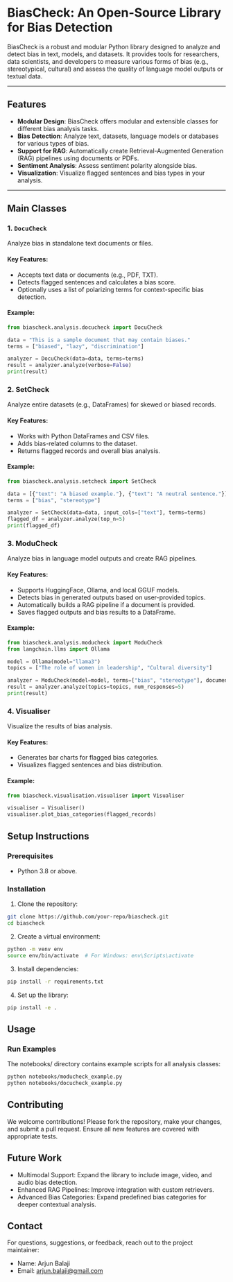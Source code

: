 # **BiasCheck: An Open-Source Library for Bias Detection**

BiasCheck is a robust and modular Python library designed to analyze and detect bias in text, models, and datasets. It provides tools for researchers, data scientists, and developers to measure various forms of bias (e.g., stereotypical, cultural) and assess the quality of language model outputs or textual data.

---

## **Features**
- **Modular Design**: BiasCheck offers modular and extensible classes for different bias analysis tasks.
- **Bias Detection**: Analyze text, datasets, language models or databases for various types of bias.
- **Support for RAG**: Automatically create Retrieval-Augmented Generation (RAG) pipelines using documents or PDFs.
- **Sentiment Analysis**: Assess sentiment polarity alongside bias.
- **Visualization**: Visualize flagged sentences and bias types in your analysis.

---

## **Main Classes**

### **1. `DocuCheck`**
Analyze bias in standalone text documents or files.

#### Key Features:
- Accepts text data or documents (e.g., PDF, TXT).
- Detects flagged sentences and calculates a bias score.
- Optionally uses a list of polarizing terms for context-specific bias detection.

#### Example:
```python
from biascheck.analysis.docucheck import DocuCheck

data = "This is a sample document that may contain biases."
terms = ["biased", "lazy", "discrimination"]

analyzer = DocuCheck(data=data, terms=terms)
result = analyzer.analyze(verbose=False)
print(result)
```

### **2. SetCheck**

Analyze entire datasets (e.g., DataFrames) for skewed or biased records.

#### Key Features:
- Works with Python DataFrames and CSV files.
- Adds bias-related columns to the dataset.
- Returns flagged records and overall bias analysis.

#### Example:
```python
from biascheck.analysis.setcheck import SetCheck

data = [{"text": "A biased example."}, {"text": "A neutral sentence."}]
terms = ["bias", "stereotype"]

analyzer = SetCheck(data=data, input_cols=["text"], terms=terms)
flagged_df = analyzer.analyze(top_n=5)
print(flagged_df)
```

### **3. ModuCheck**

Analyze bias in language model outputs and create RAG pipelines.

#### Key Features:
- Supports HuggingFace, Ollama, and local GGUF models.
- Detects bias in generated outputs based on user-provided topics.
- Automatically builds a RAG pipeline if a document is provided.
- Saves flagged outputs and bias results to a DataFrame.

#### Example:
```python
from biascheck.analysis.moducheck import ModuCheck
from langchain.llms import Ollama

model = Ollama(model="llama3")
topics = ["The role of women in leadership", "Cultural diversity"]

analyzer = ModuCheck(model=model, terms=["bias", "stereotype"], document="file.pdf")
result = analyzer.analyze(topics=topics, num_responses=5)
print(result)
```

### **4. Visualiser**

Visualize the results of bias analysis.

#### Key Features:
- Generates bar charts for flagged bias categories.
- Visualizes flagged sentences and bias distribution.

#### Example:
```python
from biascheck.visualisation.visualiser import Visualiser

visualiser = Visualiser()
visualiser.plot_bias_categories(flagged_records)
```

## **Setup Instructions**

### Prerequisites
- Python 3.8 or above.

### Installation

1. Clone the repository:
```bash
git clone https://github.com/your-repo/biascheck.git
cd biascheck
```

2. Create a virtual environment:
```bash
python -m venv env
source env/bin/activate  # For Windows: env\Scripts\activate
```

3. Install dependencies:
```bash
pip install -r requirements.txt
```

4. Set up the library:
```bash
pip install -e .
```

## **Usage**

### Run Examples
The notebooks/ directory contains example scripts for all analysis classes:
```bash
python notebooks/moducheck_example.py
python notebooks/docucheck_example.py
```

## **Contributing**

We welcome contributions! Please fork the repository, make your changes, and submit a pull request. Ensure all new features are covered with appropriate tests.

## **Future Work**
- Multimodal Support: Expand the library to include image, video, and audio bias detection.
- Enhanced RAG Pipelines: Improve integration with custom retrievers.
- Advanced Bias Categories: Expand predefined bias categories for deeper contextual analysis.

## **Contact**

For questions, suggestions, or feedback, reach out to the project maintainer:
- Name: Arjun Balaji
- Email: arjun.balaji@gmail.com
